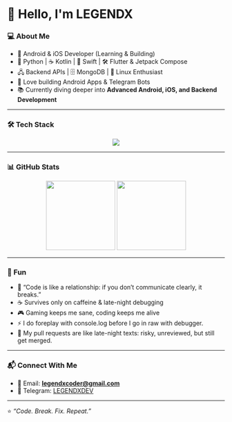 # 👋 Hello, I'm LEGENDX  

### 💻 About Me  
- 🚀 Android & iOS Developer (Learning & Building)  
- 🐍 Python | ☕ Kotlin | 🖤 Swift | 🛠️ Flutter & Jetpack Compose  
- 🖧 Backend APIs | 🗄️ MongoDB | 🐧 Linux Enthusiast  
- 🤖 Love building Android Apps & Telegram Bots  
- 📚 Currently diving deeper into **Advanced Android, iOS, and Backend Development**  

---

### 🛠️ Tech Stack  
<p align="center">
  <img src="https://skillicons.dev/icons?i=python,kotlin,swift,flutter,androidstudio,mongodb,linux,git,docker" />
</p>

---

### 📊 GitHub Stats  
<p align="center">
  <img src="https://github-readme-stats.vercel.app/api?username=LEGENDXOP&show_icons=true&theme=tokyonight" height="160" />
  <img src="https://github-readme-stats.vercel.app/api/top-langs/?username=LEGENDXOP&layout=compact&theme=tokyonight" height="160" />
</p>

---

### 🎯 Fun 
- 🖤 “Code is like a relationship: if you don’t communicate clearly, it breaks.”
- ☕ Survives only on caffeine & late-night debugging  
- 🎮 Gaming keeps me sane, coding keeps me alive  
- ⚡ I do foreplay with console.log before I go in raw with debugger.
- 🖤 My pull requests are like late-night texts: risky, unreviewed, but still get merged.

---

### 📬 Connect With Me  
- 📩 Email: **legendxcoder@gmail.com**  
- 💬 Telegram: [LEGENDXDEV](https://t.me/LEGENDXDEV)  

---
⭐️ *“Code. Break. Fix. Repeat.”*
